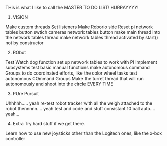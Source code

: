 THis is what I like to call the MASTER TO DO LIST! HURRAYYYY!

1) VISION

Make custom threads
Set listeners
Make Roborio side
Reset pi network tables button
swtich cameras network tables button
make main thread into the network tables thread
make network tables thread activated by start() not by constructor

2) RObot

Test Watch dog function
set up network tables to work with PI
Implement subsystems
test basic manual functions
make autonomous command Groups to do coordinated efforts, like the color wheel tasks
test autonomous COmmand Groups
Make the turret thread that will run autonomously and shoot into the circle EVERY TIME

3) PUre Pursuit

Uhhhhh..... yeah
re-test robot tracker with all the weigh attached to the robot 
thennnnn.... yeah test and code and stuff
consistant 10 ball auto.... yeah...


4) Extra Try hard stuff if we get there.

Learn how to use new joysticks other than the Logitech ones, like the x-box controller

